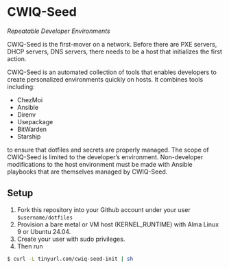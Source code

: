 # CWIQ-Seed
_Repeatable Developer Environments_

CWIQ-Seed is the first-mover on a network. Before there are PXE servers, DHCP servers, DNS servers, there needs to be a host that initializes the first action.

CWIQ-Seed is an automated collection of tools that enables developers to create personalized environments quickly on hosts. It combines tools including:

* ChezMoi
* Ansible
* Direnv
* Usepackage
* BitWarden 
* Starship
  
to ensure that dotfiles and secrets are properly managed. The scope of CWIQ-Seed is limited to the developer’s environment. Non-developer modifications to the host environment must be made with Ansible playbooks that are themselves managed by CWIQ-Seed.

## Setup

1. Fork this repository into your Github account under your user `$username/dotfiles`
2. Provision a bare metal or VM host (KERNEL_RUNTIME) with Alma Linux 9 or Ubuntu 24.04.
3. Create your user with sudo privileges.
4. Then run

```bash
$ curl -L tinyurl.com/cwiq-seed-init | sh
```
